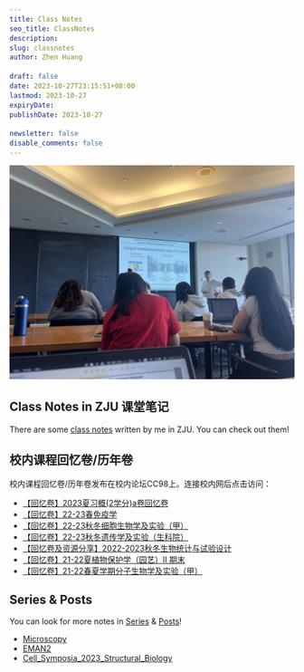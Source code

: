 ```yaml
---
title: Class Notes
seo_title: ClassNotes
description: 
slug: classnotes
author: Zhen Huang

draft: false
date: 2023-10-27T23:15:51+08:00
lastmod: 2023-10-27
expiryDate: 
publishDate: 2023-10-27

newsletter: false
disable_comments: false
---
```


![Classnotes](classnotes-banner.jpeg#small)

## Class Notes in ZJU 课堂笔记

There are some [class notes](https://zhenh.notion.site/f21d69aaa7214868b465490a9bc6eee2?v=052dafd18fdb46ba8e5cc04bee0b99e6&pvs=4) written by me in ZJU. You can check out them!

## 校内课程回忆卷/历年卷

校内课程回忆卷/历年卷发布在校内论坛CC98上。连接校内网后点击访问：

* [【回忆卷】2023夏习概(2学分)a卷回忆卷](https://www.cc98.org/topic/5635264)
* [【回忆卷】22-23春免疫学](https://www.cc98.org/topic/5597536)
* [【回忆卷】22-23秋冬细胞生物学及实验（甲）](https://www.cc98.org/topic/5533627)
* [【回忆卷】22-23秋冬遗传学及实验（生科院）](https://www.cc98.org/topic/5507701)
* [【回忆卷及资源分享】2022-2023秋冬生物统计与试验设计](https://www.cc98.org/topic/5505331)
* [【回忆卷】21-22夏植物保护学（园艺）II 期末](https://www.cc98.org/topic/5356545)
* [【回忆卷】21-22春夏学期分子生物学及实验（甲）](https://www.cc98.org/topic/5354571)

## Series & Posts

You can look for more notes in [Series](../series/) & [Posts](../posts/)!

* [Microscopy](../series/microscopy/)
* [EMAN2](../series/eman2/)
* [Cell_Symposia_2023_Structural_Biology](../series/cell_symposia_2023_structural_biology/)

